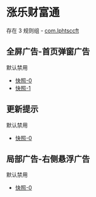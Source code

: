 # 涨乐财富通

存在 3 规则组 - [com.lphtsccft](/src/apps/com.lphtsccft.ts)

## 全屏广告-首页弹窗广告

默认禁用

- [快照-0](https://i.gkd.li/i/12646899)
- [快照-1](https://i.gkd.li/i/12646925)

## 更新提示

默认禁用

- [快照-0](https://i.gkd.li/i/12699308)

## 局部广告-右侧悬浮广告

默认禁用

- [快照-0](https://i.gkd.li/i/12892821)
